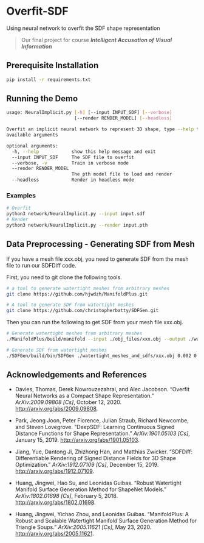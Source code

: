 # Overfit-SDF
Using neural network to overfit the SDF shape representation

> Our final project for course ***Intelligent Accusation of Visual Information***

## Prerequisite Installation

```bash
pip install -r requirements.txt
```

## Running the Demo

```bash
usage: NeuralImplicit.py [-h] [--input INPUT_SDF] [--verbose]
                         [--render RENDER_MODEL] [--headless]

Overfit an implicit neural network to represent 3D shape, type --help to see
available arguments

optional arguments:
  -h, --help            show this help message and exit
  --input INPUT_SDF     The SDF file to overfit
  --verbose, -v         Train in verbose mode
  --render RENDER_MODEL
                        The pth model file to load and render
  --headless            Render in headless mode
```

### Examples

```bash
# Overfit
python3 network/NeuralImplicit.py --input input.sdf
# Render
python3 network/NeuralImplicit.py --render input.pth
```

## Data Preprocessing - Generating SDF from Mesh
If you have a mesh file xxx.obj, you need to generate SDF from the mesh file to run our SDFDiff code.

First, you need to git clone the following tools.

```bash
# a tool to generate watertight meshes from arbitrary meshes
git clone https://github.com/hjwdzh/ManifoldPlus.git

# A tool to generate SDF from watertight meshes
git clone https://github.com/christopherbatty/SDFGen.git
```

Then you can run the following to get SDF from your mesh file xxx.obj.

```bash
# Generate watertight meshes from arbitrary meshes
./ManifoldPlus/build/manifold --input ./obj_files/xxx.obj --output ./watertight_meshes_and_sdfs/xxx.obj

# Generate SDF from watertight meshes
./SDFGen/build/bin/SDFGen ./watertight_meshes_and_sdfs/xxx.obj 0.002 0 
```

## Acknowledgements and References

- Davies, Thomas, Derek Nowrouzezahrai, and Alec Jacobson. “Overfit Neural Networks as a Compact Shape Representation.” *ArXiv:2009.09808 [Cs]*, October 12, 2020. http://arxiv.org/abs/2009.09808.

- Park, Jeong Joon, Peter Florence, Julian Straub, Richard Newcombe, and Steven Lovegrove. “DeepSDF: Learning Continuous Signed Distance Functions for Shape Representation.” *ArXiv:1901.05103 [Cs]*, January 15, 2019. http://arxiv.org/abs/1901.05103.

- Jiang, Yue, Dantong Ji, Zhizhong Han, and Matthias Zwicker. “SDFDiff: Differentiable Rendering of Signed Distance Fields for 3D Shape Optimization.” *ArXiv:1912.07109 [Cs]*, December 15, 2019. http://arxiv.org/abs/1912.07109.

- Huang, Jingwei, Hao Su, and Leonidas Guibas. “Robust Watertight Manifold Surface Generation Method for ShapeNet Models.” *ArXiv:1802.01698 [Cs]*, February 5, 2018. http://arxiv.org/abs/1802.01698.

- Huang, Jingwei, Yichao Zhou, and Leonidas Guibas. “ManifoldPlus: A Robust and Scalable Watertight Manifold Surface Generation Method for Triangle Soups.” *ArXiv:2005.11621 [Cs]*, May 23, 2020. http://arxiv.org/abs/2005.11621.